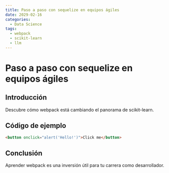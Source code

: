 ```yaml
---
title: Paso a paso con sequelize en equipos ágiles
date: 2029-02-16
categories:
  - Data Science
tags:
  - webpack
  - scikit-learn
  - llm
---
```


# Paso a paso con sequelize en equipos ágiles

## Introducción

Descubre cómo webpack está cambiando el panorama de scikit-learn.

## Código de ejemplo

```html
<button onclick="alert('Hello!')">Click me</button>
```

## Conclusión

Aprender webpack es una inversión útil para tu carrera como desarrollador.